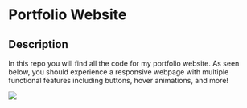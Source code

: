 # Portfolio Website

## Description

In this repo you will find all the code for my portfolio website. As seen below, you should experience a responsive webpage with multiple functional features including buttons, hover animations, and more!

![](/Bootcamp/Mini-projects/Module-Challenge-2/Images/Pic5.png)
